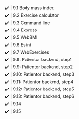 ✔️ | 9.1 Body mass index <br>
✔️ | 9.2 Exercise calculator<br>
✔️ | 9.3 Command line <br>
✔️ | 9.4 Express <br>
✔️ | 9.5 WebBMI <br>
✔️ | 9.6 Eslint <br>
✔️ | 9.7 WebExercises <br>
✔️ | 9.8: Patientor backend, step1 <br>
✔️ | 9.9: Patientor backend, step2 <br>
✔️ | 9.10: Patientor backend, step3 <br>
✔️ | 9.11: Patientor backend, step4 <br>
✔️ | 9.12: Patientor backend, step5 <br>
✔️ | 9.13: Patientor backend, step6 <br>
✔️ | 9.14 <br>
✔️ | 9.15 <br>

